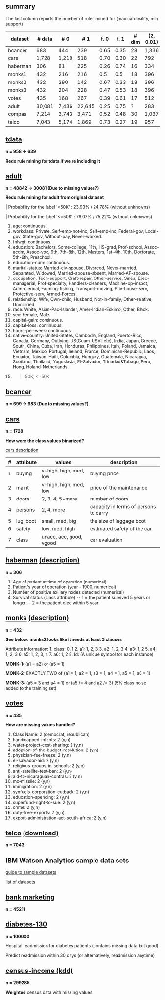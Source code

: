 ## summary

The last column reports the number of rules mined for (max cardinality, min support)

| dataset | # data | # 0 | # 1 | f. 0 | f. 1 | # dim | (2, 0.01) | done |
| --- | --- | --- | --- | --- | --- | --- | --- | --- |
| bcancer | 683 | 444 | 239 | 0.65 | 0.35 | 28 | 1,336 | **check** |
| cars | 1,728 | 1,210 | 518 | 0.70 | 0.30 | 22 | 792 | **no** |
| haberman | 306 | 81 | 225 | 0.26 | 0.74 | 16 | 334 | yes |
| monks1 | 432 | 216 | 216 | 0.5 | 0.5 | 18 | 396 | yes |
| monks2 | 432 | 290 | 142 | 0.67 | 0.33 | 18 | 396 | **no** |
| monks3 | 432 | 204 | 228 | 0.47 | 0.53 | 18 | 396 | yes |
| votes | 435 | 168 | 267 | 0.39 | 0.61 | 17 | 512 | yes |
| adult | 30,081 | 7,436 | 22,645 | 0.25 | 0.75 | ? | 283 | **no** |
| compas | 7,214 | 3,743 | 3,471 | 0.52 | 0.48 | 30 | 1,037 | yes |
| telco | 7,043 | 5,174 | 1,869 | 0.73 | 0.27 | 19 | 957 | **no** |

## [tdata](https://archive.ics.uci.edu/ml/datasets/Tic-Tac-Toe+Endgame)

**n = 958 -> 639**

**Redo rule mining for tdata if we're including it**

## [adult](https://archive.ics.uci.edu/ml/datasets/Adult)

**n = 48842 -> 30081 (Due to missing values?)**

**Redo rule mining for adult from original dataset**

| Probability for the label '>50K'  : 23.93% / 24.78% (without unknowns)

| Probability for the label '<=50K' : 76.07% / 75.22% (without unknowns)

1. age: continuous. 
2. workclass: Private, Self-emp-not-inc, Self-emp-inc, Federal-gov, Local-gov, State-gov, Without-pay, Never-worked. 
3. fnlwgt: continuous. 
4. education: Bachelors, Some-college, 11th, HS-grad, Prof-school, Assoc-acdm, Assoc-voc, 9th, 7th-8th, 12th, Masters, 1st-4th, 10th, Doctorate, 5th-6th, Preschool. 
5. education-num: continuous. 
6. marital-status: Married-civ-spouse, Divorced, Never-married, Separated, Widowed, Married-spouse-absent, Married-AF-spouse. 
7. occupation: Tech-support, Craft-repair, Other-service, Sales, Exec-managerial, Prof-specialty, Handlers-cleaners, Machine-op-inspct, Adm-clerical, Farming-fishing, Transport-moving, Priv-house-serv, Protective-serv, Armed-Forces. 
8. relationship: Wife, Own-child, Husband, Not-in-family, Other-relative, Unmarried. 
9. race: White, Asian-Pac-Islander, Amer-Indian-Eskimo, Other, Black. 
10. sex: Female, Male. 
11. capital-gain: continuous. 
12. capital-loss: continuous. 
13. hours-per-week: continuous. 
14. native-country: United-States, Cambodia, England, Puerto-Rico, Canada, Germany, Outlying-US(Guam-USVI-etc), India, Japan, Greece, South, China, Cuba, Iran, Honduras, Philippines, Italy, Poland, Jamaica, Vietnam, Mexico, Portugal, Ireland, France, Dominican-Republic, Laos, Ecuador, Taiwan, Haiti, Columbia, Hungary, Guatemala, Nicaragua, Scotland, Thailand, Yugoslavia, El-Salvador, Trinadad&Tobago, Peru, Hong, Holand-Netherlands.
15. >50K, <=50K

## [bcancer](https://archive.ics.uci.edu/ml/datasets/Breast+Cancer+Wisconsin+%28Original%29)

**n = 699 -> 683 (Due to missing values?)**

## [cars](https://archive.ics.uci.edu/ml/datasets/Car+Evaluation)

**n = 1728**

**How were the class values binarized?**

[cars description](https://archive.ics.uci.edu/ml/machine-learning-databases/car/car.names)

| # | attribute | values | description |
| --- | --- | --- | --- |
| 1 | buying | v-high, high, med, low | buying price |
| 2 | maint | v-high, high, med, low | price of the maintenance |
| 3 | doors | 2, 3, 4, 5-more | number of doors |
| 4 | persons | 2, 4, more | capacity in terms of persons to carry |
| 5 | lug_boot | small, med, big | the size of luggage boot |
| 6 | safety | low, med, high| estimated safety of the car |
| 7 | class | unacc, acc, good, vgood | car evaluation |

## [haberman](https://archive.ics.uci.edu/ml/datasets/Haberman%27s+Survival) [(description)](https://archive.ics.uci.edu/ml/machine-learning-databases/haberman/haberman.names)

**n = 306**

1. Age of patient at time of operation (numerical) 
2. Patient's year of operation (year - 1900, numerical) 
3. Number of positive axillary nodes detected (numerical) 
4. Survival status (class attribute) 
-- 1 = the patient survived 5 years or longer 
-- 2 = the patient died within 5 year

## [monks](https://archive.ics.uci.edu/ml/datasets/MONK%27s+Problems) [(description)](https://archive.ics.uci.edu/ml/machine-learning-databases/monks-problems/monks.names)

**n = 432**

**See below: monks2 looks like it needs at least 3 clauses**

Attribute information:
    1. class: 0, 1 
    2. a1:    1, 2, 3
    3. a2:    1, 2, 3
    4. a3:    1, 2
    5. a4:    1, 2, 3
    6. a5:    1, 2, 3, 4
    7. a6:    1, 2
    8. Id:    (A unique symbol for each instance)

**MONK-1:** (a1 = a2) or (a5 = 1)

**MONK-2:** EXACTLY TWO of {a1 = 1, a2 = 1, a3 = 1, a4 = 1, a5 = 1, a6 = 1}

**MONK-3:** (a5 = 3 and a4 = 1) or (a5 /= 4 and a2 /= 3)
       (5% class noise added to the training set)

## [votes](https://archive.ics.uci.edu/ml/datasets/Congressional+Voting+Records)

**n = 435**

**How are missing values handled?**

1. Class Name: 2 (democrat, republican) 
2. handicapped-infants: 2 (y,n) 
3. water-project-cost-sharing: 2 (y,n) 
4. adoption-of-the-budget-resolution: 2 (y,n) 
5. physician-fee-freeze: 2 (y,n) 
6. el-salvador-aid: 2 (y,n) 
7. religious-groups-in-schools: 2 (y,n) 
8. anti-satellite-test-ban: 2 (y,n) 
9. aid-to-nicaraguan-contras: 2 (y,n) 
10. mx-missile: 2 (y,n) 
11. immigration: 2 (y,n) 
12. synfuels-corporation-cutback: 2 (y,n) 
13. education-spending: 2 (y,n) 
14. superfund-right-to-sue: 2 (y,n) 
15. crime: 2 (y,n) 
16. duty-free-exports: 2 (y,n) 
17. export-administration-act-south-africa: 2 (y,n)

## [telco](https://www.ibm.com/communities/analytics/watson-analytics-blog/predictive-insights-in-the-telco-customer-churn-data-set/) [(download)](https://community.watsonanalytics.com/wp-content/uploads/2015/03/WA_Fn-UseC_-Telco-Customer-Churn.csv)

**n = 7043**

## IBM Watson Analytics sample data sets

[guide to sample datasets](https://www.ibm.com/communities/analytics/watson-analytics-blog/guide-to-sample-datasets/)

[list of datasets](https://www.ibm.com/communities/analytics/watson-analytics/resources/?r=dataset#resource-table)

## [bank marketing](https://archive.ics.uci.edu/ml/datasets/Bank+Marketing)

**n = 45211**

## [diabetes-130](https://archive.ics.uci.edu/ml/datasets/Diabetes+130-US+hospitals+for+years+1999-2008)

**n = 100000**

Hospital readmission for diabetes patients (contains missing data but good)

Predict readmission within 30 days (or alternatively, readmission anytime)

## [census-income (kdd)](https://archive.ics.uci.edu/ml/datasets/Census-Income+%28KDD%29)

**n = 299285**

**Weighted** census data with missing values
